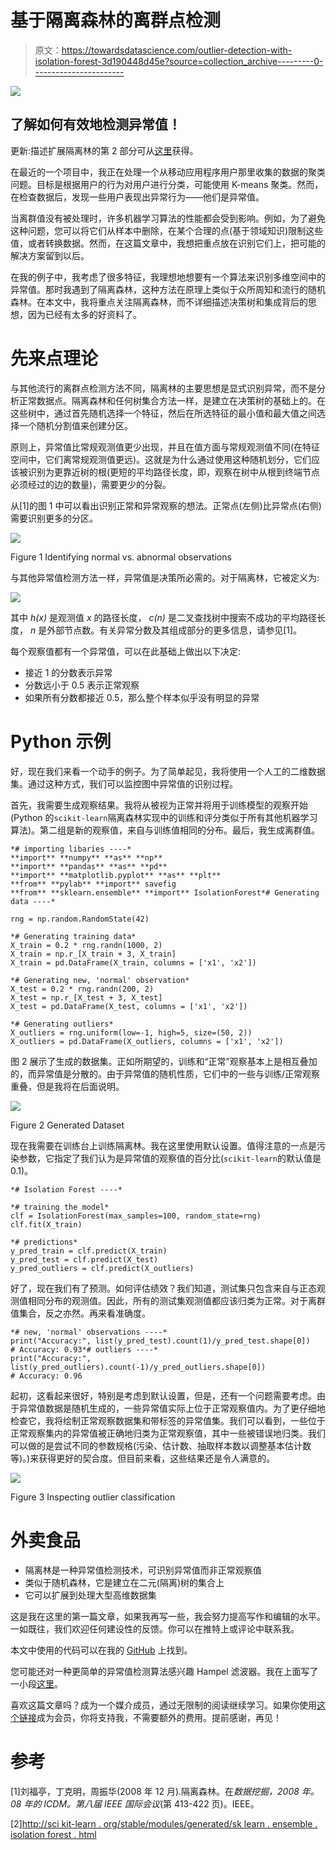 # 基于隔离森林的离群点检测

> 原文：<https://towardsdatascience.com/outlier-detection-with-isolation-forest-3d190448d45e?source=collection_archive---------0----------------------->

![](img/df06a1cfede5a09e318fe18f16a25044.png)

## 了解如何有效地检测异常值！

更新:描述扩展隔离林的第 2 部分可从[这里](https://medium.com/@eryk.lewinson/outlier-detection-with-extended-isolation-forest-1e248a3fe97b)获得。

在最近的一个项目中，我正在处理一个从移动应用程序用户那里收集的数据的聚类问题。目标是根据用户的行为对用户进行分类，可能使用 K-means 聚类。然而，在检查数据后，发现一些用户表现出异常行为——他们是异常值。

当离群值没有被处理时，许多机器学习算法的性能都会受到影响。例如，为了避免这种问题，您可以将它们从样本中删除，在某个合理的点(基于领域知识)限制这些值，或者转换数据。然而，在这篇文章中，我想把重点放在识别它们上，把可能的解决方案留到以后。

在我的例子中，我考虑了很多特征，我理想地想要有一个算法来识别多维空间中的异常值。那时我遇到了隔离森林，这种方法在原理上类似于众所周知和流行的随机森林。在本文中，我将重点关注隔离森林，而不详细描述决策树和集成背后的思想，因为已经有太多的好资料了。

# 先来点理论

与其他流行的离群点检测方法不同，隔离林的主要思想是显式识别异常，而不是分析正常数据点。隔离森林和任何树集合方法一样，是建立在决策树的基础上的。在这些树中，通过首先随机选择一个特征，然后在所选特征的最小值和最大值之间选择一个随机分割值来创建分区。

原则上，异常值比常规观测值更少出现，并且在值方面与常规观测值不同(在特征空间中，它们离常规观测值更远)。这就是为什么通过使用这种随机划分，它们应该被识别为更靠近树的根(更短的平均路径长度，即，观察在树中从根到终端节点必须经过的边的数量)，需要更少的分裂。

从[1]的图 1 中可以看出识别正常和异常观察的想法。正常点(左侧)比异常点(右侧)需要识别更多的分区。

![](img/86b84b1ac34887a4c9f5aec4e3250576.png)

Figure 1 Identifying normal vs. abnormal observations

与其他异常值检测方法一样，异常值是决策所必需的。对于隔离林，它被定义为:

![](img/196dd13a8fdb5f292931d3448f41c972.png)

其中 *h(x)* 是观测值 *x* 的路径长度， *c(n)* 是二叉查找树中搜索不成功的平均路径长度， *n* 是外部节点数。有关异常分数及其组成部分的更多信息，请参见[1]。

每个观察值都有一个异常值，可以在此基础上做出以下决定:

*   接近 1 的分数表示异常
*   分数远小于 0.5 表示正常观察
*   如果所有分数都接近 0.5，那么整个样本似乎没有明显的异常

# Python 示例

好，现在我们来看一个动手的例子。为了简单起见，我将使用一个人工的二维数据集。通过这种方式，我们可以监控图中异常值的识别过程。

首先，我需要生成观察结果。我将从被视为正常并将用于训练模型的观察开始(Python 的`scikit-learn`隔离森林实现中的训练和评分类似于所有其他机器学习算法)。第二组是新的观察值，来自与训练值相同的分布。最后，我生成离群值。

```
*# importing libaries ----*
**import** **numpy** **as** **np**
**import** **pandas** **as** **pd**
**import** **matplotlib.pyplot** **as** **plt**
**from** **pylab** **import** savefig
**from** **sklearn.ensemble** **import** IsolationForest*# Generating data ----*

rng = np.random.RandomState(42)

*# Generating training data* 
X_train = 0.2 * rng.randn(1000, 2)
X_train = np.r_[X_train + 3, X_train]
X_train = pd.DataFrame(X_train, columns = ['x1', 'x2'])

*# Generating new, 'normal' observation*
X_test = 0.2 * rng.randn(200, 2)
X_test = np.r_[X_test + 3, X_test]
X_test = pd.DataFrame(X_test, columns = ['x1', 'x2'])

*# Generating outliers*
X_outliers = rng.uniform(low=-1, high=5, size=(50, 2))
X_outliers = pd.DataFrame(X_outliers, columns = ['x1', 'x2'])
```

图 2 展示了生成的数据集。正如所期望的，训练和“正常”观察基本上是相互叠加的，而异常值是分散的。由于异常值的随机性质，它们中的一些与训练/正常观察重叠，但是我将在后面说明。

![](img/feb0f63ce114369242f552a860cb05d8.png)

Figure 2 Generated Dataset

现在我需要在训练台上训练隔离林。我在这里使用默认设置。值得注意的一点是污染参数，它指定了我们认为是异常值的观察值的百分比(`scikit-learn`的默认值是 0.1)。

```
*# Isolation Forest ----*

*# training the model*
clf = IsolationForest(max_samples=100, random_state=rng)
clf.fit(X_train)

*# predictions*
y_pred_train = clf.predict(X_train)
y_pred_test = clf.predict(X_test)
y_pred_outliers = clf.predict(X_outliers)
```

好了，现在我们有了预测。如何评估绩效？我们知道，测试集只包含来自与正态观测值相同分布的观测值。因此，所有的测试集观测值都应该归类为正常。对于离群值集合，反之亦然。再来看准确度。

```
*# new, 'normal' observations ----*
print("Accuracy:", list(y_pred_test).count(1)/y_pred_test.shape[0])
# Accuracy: 0.93*# outliers ----*
print("Accuracy:", list(y_pred_outliers).count(-1)/y_pred_outliers.shape[0])
# Accuracy: 0.96
```

起初，这看起来很好，特别是考虑到默认设置，但是，还有一个问题需要考虑。由于异常值数据是随机生成的，一些异常值实际上位于正常观察值内。为了更仔细地检查它，我将绘制正常观察数据集和带标签的异常值集。我们可以看到，一些位于正常观察集内的异常值被正确地归类为正常观察值，其中一些被错误地归类。我们可以做的是尝试不同的参数规格(污染、估计数、抽取样本数以调整基本估计数等)。)来获得更好的契合度。但目前来看，这些结果还是令人满意的。

![](img/92c844f7aa22279f9f62fcec68366765.png)

Figure 3 Inspecting outlier classification

# 外卖食品

*   隔离林是一种异常值检测技术，可识别异常值而非正常观察值
*   类似于随机森林，它是建立在二元(隔离)树的集合上
*   它可以扩展到处理大型高维数据集

这是我在这里的第一篇文章，如果我再写一些，我会努力提高写作和编辑的水平。一如既往，我们欢迎任何建设性的反馈。你可以在推特上或评论中联系我。

本文中使用的代码可以在我的 [GitHub](https://github.com/erykml/isolation_forest_example/blob/master/isolation_forest_example.ipynb) 上找到。

您可能还对一种更简单的异常值检测算法感兴趣 Hampel 滤波器。我在上面写了一小段[这里](/outlier-detection-with-hampel-filter-85ddf523c73d)。

喜欢这篇文章吗？成为一个媒介成员，通过无限制的阅读继续学习。如果你使用[这个链接](https://eryk-lewinson.medium.com/membership)成为会员，你将支持我，不需要额外的费用。提前感谢，再见！

# 参考

[1]刘福亭，丁克明，周振华(2008 年 12 月).隔离森林。在*数据挖掘，2008 年。08 年的 ICDM。第八届 IEEE 国际会议*(第 413-422 页)。IEEE。

[2][http://sci kit-learn . org/stable/modules/generated/sk learn . ensemble . isolation forest . html](http://scikit-learn.org/stable/modules/generated/sklearn.ensemble.IsolationForest.html)
